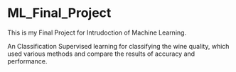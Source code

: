 # ML_Final_Project

This is my Final Project for Intrudoction of Machine Learning. 

An Classification Supervised learning for classifying the wine quality, which used various methods and compare the results of accuracy and performance.
